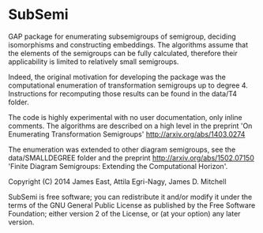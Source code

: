 # SubSemi

GAP package for enumerating subsemigroups of semigroup, deciding isomorphisms
and constructing embeddings. The algorithms assume that the elements of the
semigroups can be fully calculated, therefore their applicability is limited
to relatively small semigroups.

Indeed, the original motivation for developing the package was the computational
enumeration of transformation semigroups up to degree 4. Instructions for
recomputing those results can be found in the data/T4 folder. 

The code is highly experimental with no user documentation,
only inline comments. The algorithms are described on a
high level in the preprint 'On Enumerating Transformation Semigroups'
http://arxiv.org/abs/1403.0274

The enumeration was extended to other diagram semigroups, see the data/SMALLDEGREE folder and the preprint http://arxiv.org/abs/1502.07150 'Finite Diagram Semigroups: Extending the Computational Horizon'. 

Copyright (C) 2014 James East, Attila Egri-Nagy, James D. Mitchell

SubSemi is free software; you can redistribute it and/or modify it under
the terms of the GNU General Public License as published by the
Free Software Foundation; either version 2 of the License,
or (at your option) any later version.

